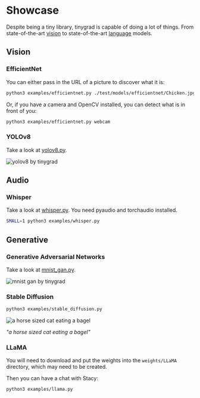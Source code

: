 # Showcase

Despite being a tiny library, tinygrad is capable of doing a lot of things. From state-of-the-art [vision](https://arxiv.org/abs/1905.11946) to state-of-the-art [language](https://arxiv.org/abs/1706.03762) models.

## Vision

### EfficientNet

You can either pass in the URL of a picture to discover what it is:
```sh
python3 examples/efficientnet.py ./test/models/efficientnet/Chicken.jpg
```
Or, if you have a camera and OpenCV installed, you can detect what is in front of you:
```sh
python3 examples/efficientnet.py webcam
```

### YOLOv8

Take a look at [yolov8.py](https://github.com/tinygrad/tinygrad/tree/master/examples/yolov8.py).

![yolov8 by tinygrad](https://github.com/tinygrad/tinygrad/blob/master/docs/showcase/yolov8_showcase_image.png?raw=true)

## Audio

### Whisper

Take a look at [whisper.py](https://github.com/tinygrad/tinygrad/tree/master/examples/whisper.py). You need pyaudio and torchaudio installed.

```sh
SMALL=1 python3 examples/whisper.py
```

## Generative

### Generative Adversarial Networks

Take a look at [mnist_gan.py](https://github.com/tinygrad/tinygrad/tree/master/examples/mnist_gan.py).

![mnist gan by tinygrad](https://github.com/tinygrad/tinygrad/blob/master/docs/showcase/mnist_by_tinygrad.jpg?raw=true)

### Stable Diffusion

```sh
python3 examples/stable_diffusion.py
```

![a horse sized cat eating a bagel](https://github.com/tinygrad/tinygrad/blob/master/docs/showcase/stable_diffusion_by_tinygrad.jpg?raw=true)

*"a horse sized cat eating a bagel"*

### LLaMA

You will need to download and put the weights into the `weights/LLaMA` directory, which may need to be created.

Then you can have a chat with Stacy:
```sh
python3 examples/llama.py
```
